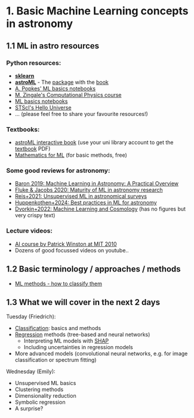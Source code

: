 

# 1. Basic Machine Learning concepts in astronomy

## 1.1 ML in astro resources

### Python resources:

* [**sklearn**](https://scikit-learn.org/stable/index.html)
* [**astroML**](https://www.astroml.org/) - The [package](https://www.astroml.org/) with the [book](Material/Ivezic2020_00_table_of_contents.pdf)
* [A. Popkes' ML basics notebooks](https://github.com/zotroneneis/machine_learning_basics)
* [M. Zingale's Computational Physics course](https://github.com/zingale/computational_astrophysics/blob/main/content/machine-learning/)
* [ML basics notebooks](https://github.com/zotroneneis/machine_learning_basics/)
* [STScI's Hello Universe](https://archive.stsci.edu/hello-universe)
* ... (please feel free to share your favourite resources!)

### Textbooks:

* [astroML interactive book](https://www.astroml.org/astroML-notebooks/)  (use your uni library account to get the [textbook](https://ui.adsabs.harvard.edu/abs/2020sdmm.book.....I/abstract) PDF)
* [Mathematics for ML](https://mml-book.github.io/)  (for basic methods, free)

### Some good reviews for astronomy:

* [Baron 2019: Machine Learning in Astronomy: A Practical Overview](https://ui.adsabs.harvard.edu/abs/2019arXiv190407248B/abstract)
* [Fluke & Jacobs 2020: Maturity of ML in astronomy research](https://ui.adsabs.harvard.edu/abs/2020WDMKD..10.1349F/abstract)
* [Reis+2021: Unsupervised ML in astronomical surveys](https://ui.adsabs.harvard.edu/abs/2021A%26C....3400437R/abstract)
* [Huppenkothen+2024: Best practices in ML for astronomy](https://ui.adsabs.harvard.edu/abs/2023arXiv231012528H/abstract)
* [Dvorkin+2022: Machine Learning and Cosmology](https://arxiv.org/abs/2203.08056) (has no figures but very crispy text)

### Lecture videos:

* [AI course by Patrick Winston at MIT 2010](https://ocw.mit.edu/courses/6-034-artificial-intelligence-fall-2010/video_galleries/lecture-videos/)
* Dozens of good focussed videos on youtube.. 

## 1.2 Basic terminology / approaches / methods

* [ML methods - how to classify them](https://github.com/zingale/computational_astrophysics/blob/main/content/machine-learning/machine-learning-libraries.md)

## 1.3 What we will cover in the next 2 days

Tuesday (Friedrich):

* [Classification](Material/Ivezic2020_09_classification.pdf): basics and methods
* [Regression](Material/Ivezic2020_08_regression.pdf) methods (tree-based and neural networks)
    * Interpreting ML models with [SHAP](https://shap.readthedocs.io/en/latest/api.html)
    * Including uncertainties in regression models
* More advanced models (convolutional neural networks, e.g. for image classification or spectrum fitting)

Wednesday (Emily):

* Unsupervised ML basics
* Clustering methods
* Dimensionality reduction
* Symbolic regression
* A surprise?

